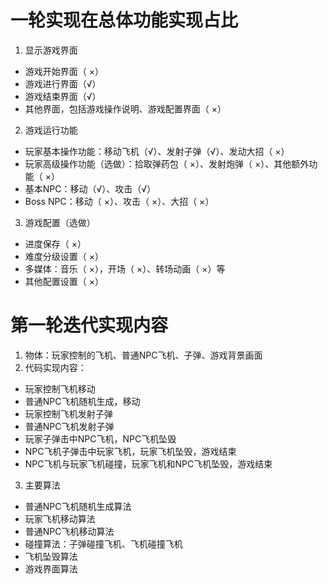 # 一轮实现在总体功能实现占比
1. 显示游戏界面
- 游戏开始界面（ ×）
- 游戏进行界面（√）
- 游戏结束界面（√）
- 其他界面，包括游戏操作说明、游戏配置界面（ ×）
2. 游戏运行功能
- 玩家基本操作功能：移动飞机（√）、发射子弹（√）、发动大招（ ×）
- 玩家高级操作功能（选做）：拾取弹药包（ ×）、发射炮弹（ ×）、其他额外功能（ ×）
- 基本NPC：移动（√）、攻击（√）
- Boss NPC：移动（ ×）、攻击（ ×）、大招（ ×）
3. 游戏配置（选做）
- 进度保存（ ×）
- 难度分级设置（ ×）
- 多媒体：音乐（ ×），开场（ ×）、转场动画（ ×）等
- 其他配置设置（ ×）

# 第一轮迭代实现内容
1. 物体：玩家控制的飞机、普通NPC飞机、子弹、游戏背景画面
2. 代码实现内容：
- 玩家控制飞机移动
- 普通NPC飞机随机生成，移动
- 玩家控制飞机发射子弹
- 普通NPC飞机发射子弹
- 玩家子弹击中NPC飞机，NPC飞机坠毁
- NPC飞机子弹击中玩家飞机，玩家飞机坠毁，游戏结束
- NPC飞机与玩家飞机碰撞，玩家飞机和NPC飞机坠毁，游戏结束
3. 主要算法
- 普通NPC飞机随机生成算法
- 玩家飞机移动算法
- 普通NPC飞机移动算法
- 碰撞算法：子弹碰撞飞机、飞机碰撞飞机
- 飞机坠毁算法
- 游戏界面算法
